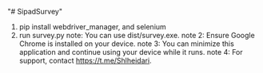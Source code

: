 "# SipadSurvey" 
1. pip install webdriver_manager, and selenium
2. run survey.py
note: You can use dist/survey.exe.
note 2: Ensure Google Chrome is installed on your device.
note 3: You can minimize this application and continue using your device while it runs.
note 4: For support, contact https://t.me/Shlheidari.
